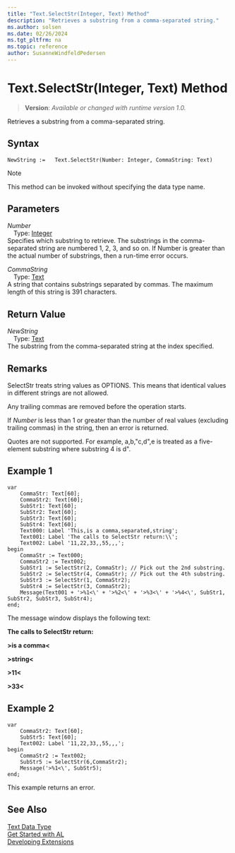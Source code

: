 ```yaml
---
title: "Text.SelectStr(Integer, Text) Method"
description: "Retrieves a substring from a comma-separated string."
ms.author: solsen
ms.date: 02/26/2024
ms.tgt_pltfrm: na
ms.topic: reference
author: SusanneWindfeldPedersen
---
```

[//]: # (START>DO_NOT_EDIT)
[//]: # (IMPORTANT:Do not edit any of the content between here and the END>DO_NOT_EDIT.)
[//]: # (Any modifications should be made in the .xml files in the ModernDev repo.)
# Text.SelectStr(Integer, Text) Method
> **Version**: _Available or changed with runtime version 1.0._

Retrieves a substring from a comma-separated string.


## Syntax
```AL
NewString :=   Text.SelectStr(Number: Integer, CommaString: Text)
```
> [!NOTE]
> This method can be invoked without specifying the data type name.
## Parameters
*Number*  
&emsp;Type: [Integer](../integer/integer-data-type.md)  
Specifies which substring to retrieve. The substrings in the comma-separated string are numbered 1, 2, 3, and so on. If Number is greater than the actual number of substrings, then a run-time error occurs.  

*CommaString*  
&emsp;Type: [Text](text-data-type.md)  
A string that contains substrings separated by commas. The maximum length of this string is 391 characters.  


## Return Value
*NewString*  
&emsp;Type: [Text](text-data-type.md)  
The substring from the comma-separated string at the index specified.


[//]: # (IMPORTANT: END>DO_NOT_EDIT)

## Remarks

 SelectStr treats string values as OPTIONS. This means that identical values in different strings are not allowed.  
  
 Any trailing commas are removed before the operation starts.  
  
 If *Number* is less than 1 or greater than the number of real values \(excluding trailing commas\) in the string, then an error is returned.  
  
 Quotes are not supported. For example, a,b,"c,d",e is treated as a five-element substring where substring 4 is d".  
  
## Example 1
 
```al
var
    CommaStr: Text[60];  
    CommaStr2: Text[60];  
    SubStr1: Text[60];  
    SubStr2: Text[60];  
    SubStr3: Text[60];  
    SubStr4: Text[60];  
    Text000: Label 'This,is a comma,separated,string';
    Text001: Label 'The calls to SelectStr return:\\';
    Text002: Label '11,22,33,,55,,,';
begin
    CommaStr := Text000;  
    CommaStr2 := Text002;  
    SubStr1 := SelectStr(2, CommaStr); // Pick out the 2nd substring.  
    SubStr2 := SelectStr(4, CommaStr); // Pick out the 4th substring.  
    SubStr3 := SelectStr(1, CommaStr2);  
    SubStr4 := SelectStr(3, CommaStr2);  
    Message(Text001 + '>%1<\' + '>%2<\' + '>%3<\' + '>%4<\', SubStr1, SubStr2, SubStr3, SubStr4);  
end;
```  
  
 The message window displays the following text:  
  
 **The calls to SelectStr return:**  
  
 **>is a comma\<**  
  
 **>string\<**  
  
 **>11\<**  
  
 **>33\<**  
  
## Example 2

```al
var
    CommaStr2: Text[60];  
    SubStr5: Text[60];  
    Text002: Label '11,22,33,,55,,,';
begin
    CommaStr2 := Text002;  
    SubStr5 := SelectStr(6,CommaStr2);  
    Message('>%1<\', SubStr5);  
end;
```  
  
 This example returns an error.  

## See Also
[Text Data Type](text-data-type.md)  
[Get Started with AL](../../devenv-get-started.md)  
[Developing Extensions](../../devenv-dev-overview.md)